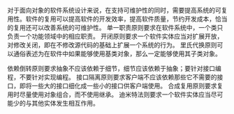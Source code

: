 对于面向对象的软件系统设计来说，在支持可维护性的同时，需要提高系统的可复用性。软件的复用可以提高软件的开发效率，提高软件质量，节约开发成本，恰当的复用还可以改善系统的可维护性。
		单一职责原则要求在软件系统中，一个类只负责一个功能领域中的相应职责。
开闭原则要求一个软件实体应当对扩展开放，对修改关闭，即在不修改源代码的基础上扩展一个系统的行为。
		里氏代换原则可以通俗表述为在软件中如果能够使用基类对象，那么一定能够使用其子类对象。



 依赖倒转原则要求抽象不应该依赖于细节，细节应该依赖于抽象；要针对接口编程，不要针对实现编程。
		接口隔离原则要求客户端不应该依赖那些它不需要的接口，即将一些大的接口细化成一些小的接口供客户端使用。
		合成复用原则要求复用时尽量使用对象组合，而不使用继承。
		迪米特法则要求一个软件实体应当尽可能少的与其他实体发生相互作用。